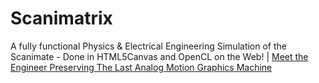 # Scanimatrix
A fully functional Physics &amp; Electrical Engineering Simulation of the Scanimate - Done in HTML5Canvas and OpenCL on the Web! | [Meet the Engineer Preserving The Last Analog Motion Graphics Machine](https://youtu.be/0wxc3mKqKTk)
